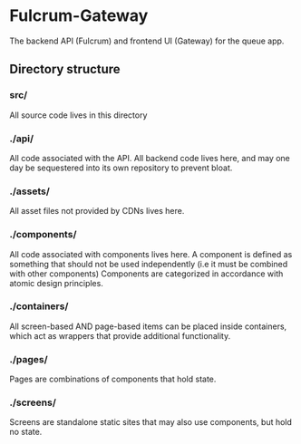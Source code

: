 # Fulcrum-Gateway
The backend API (Fulcrum) and frontend UI (Gateway) for the queue app.

## Directory structure
### src/
All source code lives in this directory
### ./api/
All code associated with the API.
All backend code lives here, and may one day be sequestered into its own repository to prevent bloat.
### ./assets/
All asset files not provided by CDNs lives here.
### ./components/
All code associated with components lives here.
A component is defined as something that should not be used independently (i.e it must be combined with other components)
Components are categorized in accordance with atomic design principles.
### ./containers/
All screen-based AND page-based items can be placed inside containers, which act as wrappers that provide additional functionality.
### ./pages/
Pages are combinations of components that hold state.
### ./screens/
Screens are standalone static sites that may also use components, but hold no state.
